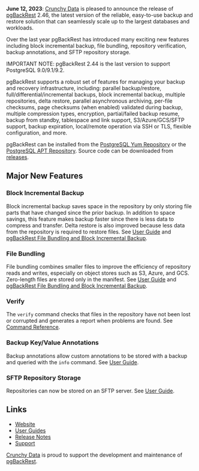 **June 12, 2023**: [Crunchy Data](https://www.crunchydata.com) is pleased to announce the release of [pgBackRest](https://pgbackrest.org/) 2.46, the latest version of the reliable, easy-to-use backup and restore solution that can seamlessly scale up to the largest databases and workloads.

Over the last year pgBackRest has introduced many exciting new features including block incremental backup, file bundling, repository verification, backup annotations, and SFTP repository storage.

IMPORTANT NOTE: pgBackRest 2.44 is the last version to support PostgreSQL 9.0/9.1/9.2.

pgBackRest supports a robust set of features for managing your backup and recovery infrastructure, including: parallel backup/restore, full/differential/incremental backups, block incremental backup, multiple repositories, delta restore, parallel asynchronous archiving, per-file checksums, page checksums (when enabled) validated during backup, multiple compression types, encryption, partial/failed backup resume, backup from standby, tablespace and link support, S3/Azure/GCS/SFTP support, backup expiration, local/remote operation via SSH or TLS, flexible configuration, and more.

pgBackRest can be installed from the [PostgreSQL Yum Repository](https://yum.postgresql.org/) or the [PostgreSQL APT Repository](https://apt.postgresql.org). Source code can be downloaded from [releases](https://github.com/pgbackrest/pgbackrest/releases).

## Major New Features

### Block Incremental Backup

Block incremental backup saves space in the repository by only storing file parts that have changed since the prior backup. In addition to space savings, this feature makes backup faster since there is less data to compress and transfer. Delta restore is also improved because less data from the repository is required to restore files. See [User Guide](https://pgbackrest.org/user-guide-rhel.html#backup/block) and [pgBackRest File Bundling and Block Incremental Backup](https://www.crunchydata.com/blog/pgbackrest-file-bundling-and-block-incremental-backup).

### File Bundling

File bundling combines smaller files to improve the efficiency of repository reads and writes, especially on object stores such as S3, Azure, and GCS. Zero-length files are stored only in the manifest. See [User Guide](https://pgbackrest.org/user-guide-rhel.html#backup/bundle) and [pgBackRest File Bundling and Block Incremental Backup](https://www.crunchydata.com/blog/pgbackrest-file-bundling-and-block-incremental-backup).

### Verify

The `verify` command checks that files in the repository have not been lost or corrupted and generates a report when problems are found. See [Command Reference](https://pgbackrest.org/command.html#command-verify).

### Backup Key/Value Annotations

Backup annotations allow custom annotations to be stored with a backup and queried with the `info` command. See [User Guide](https://pgbackrest.org/user-guide-rhel.html#backup/annotate).

### SFTP Repository Storage

Repositories can now be stored on an SFTP server. See [User Guide](https://pgbackrest.org/user-guide-rhel.html#sftp-support).

## Links
- [Website](https://pgbackrest.org)
- [User Guides](https://pgbackrest.org/user-guide-index.html)
- [Release Notes](https://pgbackrest.org/release.html)
- [Support](http://pgbackrest.org/#support)

[Crunchy Data](https://www.crunchydata.com) is proud to support the development and maintenance of [pgBackRest](https://github.com/pgbackrest/pgbackrest).
